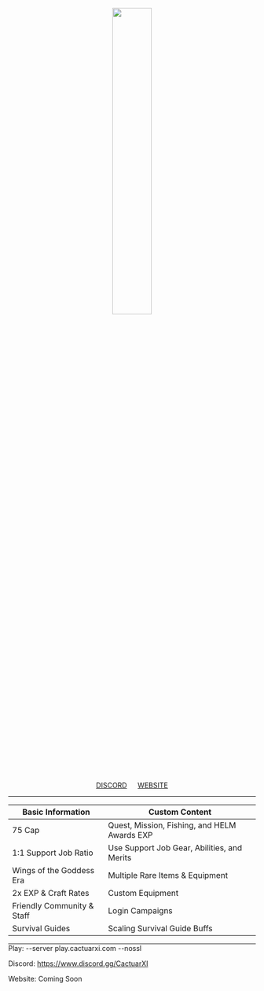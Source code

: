 <p align="center">
    <img src="https://i.imgur.com/tU0y2X6.png" width="40%" style="max-width: 100%;"></a>
</p>

<p align="center">
<a href="https://www.discord.gg/DP59SmXN7v" >DISCORD</a>   <a href="https://www.discord.gg/DP59SmXN7v" >WEBSITE</a> 
<hr style="margin: 0px">
<table class="tg">
<thead>
  <tr>
    <th>Basic Information</th>
    <th>Custom Content</th>
  </tr>
</thead>
<tbody>
  <tr>
    <td>75 Cap</td>
    <td>Quest, Mission, Fishing, and HELM Awards EXP</td>
  </tr>
  <tr>
    <td>1:1 Support Job Ratio</td>
    <td>Use Support Job Gear, Abilities, and Merits</td>
  </tr>
  <tr>
    <td>Wings of the Goddess Era</td>
    <td>Multiple Rare Items & Equipment</td>
  </tr>
  <tr>
    <td>2x EXP & Craft Rates</td>
    <td>Custom Equipment</td>
  </tr>
  <tr>
    <td>Friendly Community & Staff</td>
    <td>Login Campaigns</td>
  </tr>
    <tr>
    <td>Survival Guides</td>
    <td>Scaling Survival Guide Buffs</td>
  </tr>
</tbody>
</table>
<hr style="margin: 0px">
Play: --server play.cactuarxi.com --nossl 

Discord: <a href="https://www.discord.gg/DP59SmXN7v">https://www.discord.gg/CactuarXI</a>

Website: Coming Soon